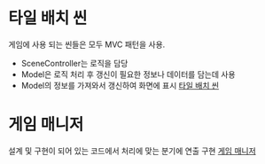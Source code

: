 # 타일 배치 씬</br>
게임에 사용 되는 씬들은 모두 MVC 패턴을 사용.
* SceneController는 로직을 담당
* Model은 로직 처리 후 갱신이 필요한 정보나 데이터를 담는데 사용
* Model의 정보를 가져와서 갱신하여 화면에 표시
[타일 배치 씬](https://github.com/DWBoo/3-Tile-Hell-Puzzle/tree/main/Scripts/PuzzleDesignScene)



# 게임 매니저</br>
설계 및 구현이 되어 있는 코드에서 처리에 맞는 분기에 연출 구현
[게임 매니저](https://github.com/DWBoo/3-Tile-Hell-Puzzle/tree/main/Scripts/PuzzleScene)
